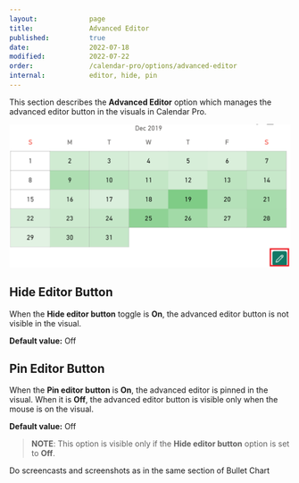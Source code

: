 ```yaml
---
layout:             page
title:              Advanced Editor
published:          true
date:               2022-07-18
modified:           2022-07-22
order:              /calendar-pro/options/advanced-editor
internal:           editor, hide, pin
---
```


This section describes the **Advanced Editor** option which manages the advanced editor button in the visuals in Calendar Pro.

<img src="images/advanced-editor-button.png" width="700" alt="The advanced editor in Calendar pro">


## Hide Editor Button
When the **Hide editor button** toggle is **On**, the advanced editor button is not visible in the visual.

**Default value:** Off

## Pin Editor Button
When the **Pin editor button** is **On**, the advanced editor is pinned in the visual. When it is **Off**, the advanced editor button is visible only when the mouse is on the visual.

**Default value:** Off

> **NOTE**: This option is visible only if the **Hide editor button** option is set to **Off**. 

<todo>Do screencasts and screenshots as in the same section of Bullet Chart</todo>